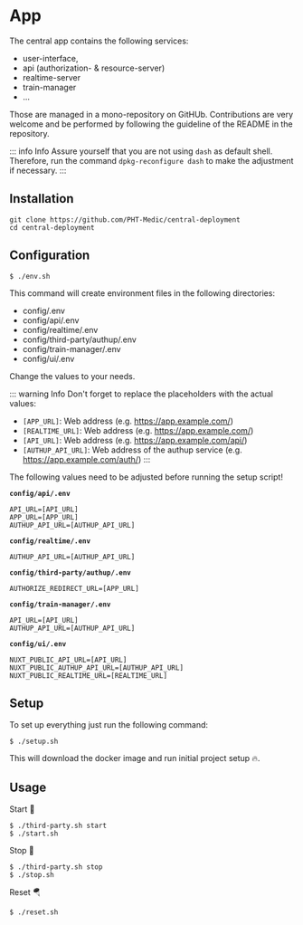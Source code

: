 # App

The central app contains the following services:
- user-interface,
- api (authorization- & resource-server)
- realtime-server
- train-manager
- ...

Those are managed in a mono-repository on GitHUb.
Contributions are very welcome and be performed by following the guideline of the README in the repository.

::: info Info
Assure yourself that you are not using `dash` as default shell.
Therefore, run the command `dpkg-reconfigure dash` to make the adjustment if necessary.
:::

## Installation
```shell
git clone https://github.com/PHT-Medic/central-deployment
cd central-deployment
```

## Configuration

```shell
$ ./env.sh
```

This command will create environment files in the following directories:
- config/.env
- config/api/.env
- config/realtime/.env
- config/third-party/authup/.env
- config/train-manager/.env
- config/ui/.env

Change the values to your needs.

::: warning Info
Don't forget to replace the placeholders with the actual values:
- `[APP_URL]`: Web address (e.g. https://app.example.com/)
- `[REALTIME_URL]`: Web address (e.g. https://app.example.com/)
- `[API_URL]`: Web address (e.g. https://app.example.com/api/)
- `[AUTHUP_API_URL]`: Web address of the authup service (e.g. https://app.example.com/auth/)
:::

The following values need to be adjusted before running the setup script!

**`config/api/.env`**
```dotenv
API_URL=[API_URL]
APP_URL=[APP_URL]
AUTHUP_API_URL=[AUTHUP_API_URL]
```

**`config/realtime/.env`**
```dotenv
AUTHUP_API_URL=[AUTHUP_API_URL]
```

**`config/third-party/authup/.env`**
```dotenv
AUTHORIZE_REDIRECT_URL=[APP_URL]
```

**`config/train-manager/.env`**
```dotenv
API_URL=[API_URL]
AUTHUP_API_URL=[AUTHUP_API_URL]
```

**`config/ui/.env`**
```dotenv
NUXT_PUBLIC_API_URL=[API_URL]
NUXT_PUBLIC_AUTHUP_API_URL=[AUTHUP_API_URL]
NUXT_PUBLIC_REALTIME_URL=[REALTIME_URL]
```

## Setup
To set up everything just run the following command:
```
$ ./setup.sh
```
This will download the docker image and run initial project setup 🔥.

## Usage
Start 🛫
```
$ ./third-party.sh start
$ ./start.sh
```
Stop 🛬
```
$ ./third-party.sh stop
$ ./stop.sh
```

Reset 🪂
```
$ ./reset.sh
```




